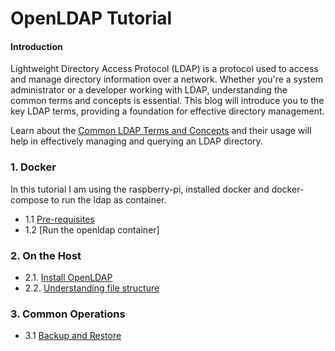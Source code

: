 # OpenLDAP Tutorial

#### Introduction

Lightweight Directory Access Protocol (LDAP) is a protocol used to access and manage directory information over a network. Whether you're a system administrator or a developer working with LDAP, understanding the common terms and concepts is essential. This blog will introduce you to the key LDAP terms, providing a foundation for effective directory management.

Learn about the [Common LDAP Terms and Concepts](https://github.com/jinnabaalu/openldap-tutorial/blob/main/Common-LDAP-Terms-and-Concepts.md) and their usage will help in effectively managing and querying an LDAP directory.

### 1. Docker
In this tutorial I am using the raspberry-pi, installed docker and docker-compose to run the ldap as container.

- 1.1 [Pre-requisites](https://github.com/jinnabaalu/openldap-tutorial/blob/main/prerequisites.md)
- 1.2 [Run the openldap container]


### 2. On the Host 
- 2.1. [Install OpenLDAP](https://github.com/jinnabaalu/openldap-tutorial/blob/main/2.1.Install-OpenLDAP-on-the-Host.md)
- 2.2. [Understanding file structure](https://github.com/jinnabaalu/openldap-tutorial/blob/main/2.2.Understanding-filep-structure.md)

### 3. Common Operations
- 3.1 [Backup and Restore]()
